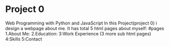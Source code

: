 # Project 0

Web Programming with Python and JavaScript
In this Project(project 0) i design a webpage about me.
It has total 5 html pages about myself:
#pages
1.About Me: 
2.Education: 
3:Work Experience (3 more sub html pages)
4:Skills
5:Contact

